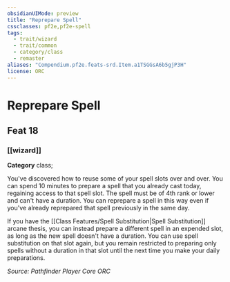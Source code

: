 ```yaml
---
obsidianUIMode: preview
title: "Reprepare Spell"
cssclasses: pf2e,pf2e-spell
tags:
  - trait/wizard
  - trait/common
  - category/class
  - remaster
aliases: "Compendium.pf2e.feats-srd.Item.a1TSGGsA6b5gjP3H"
license: ORC
---
```

# Reprepare Spell
## Feat 18
### [[wizard]]

**Category** class; 




You've discovered how to reuse some of your spell slots over and over. You can spend 10 minutes to prepare a spell that you already cast today, regaining access to that spell slot. The spell must be of 4th rank or lower and can't have a duration. You can reprepare a spell in this way even if you've already reprepared that spell previously in the same day.

If you have the [[Class Features/Spell Substitution|Spell Substitution]] arcane thesis, you can instead prepare a different spell in an expended slot, as long as the new spell doesn't have a duration. You can use spell substitution on that slot again, but you remain restricted to preparing only spells without a duration in that slot until the next time you make your daily preparations.

*Source: Pathfinder Player Core*
*ORC*